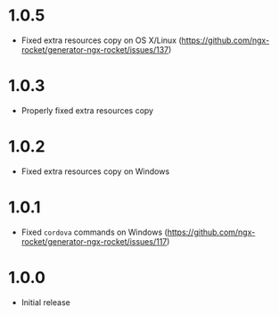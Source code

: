 # 1.0.5
- Fixed extra resources copy on OS X/Linux (https://github.com/ngx-rocket/generator-ngx-rocket/issues/137)

# 1.0.3
- Properly fixed extra resources copy

# 1.0.2
- Fixed extra resources copy on Windows

# 1.0.1
- Fixed `cordova` commands on Windows (https://github.com/ngx-rocket/generator-ngx-rocket/issues/117)

# 1.0.0
- Initial release